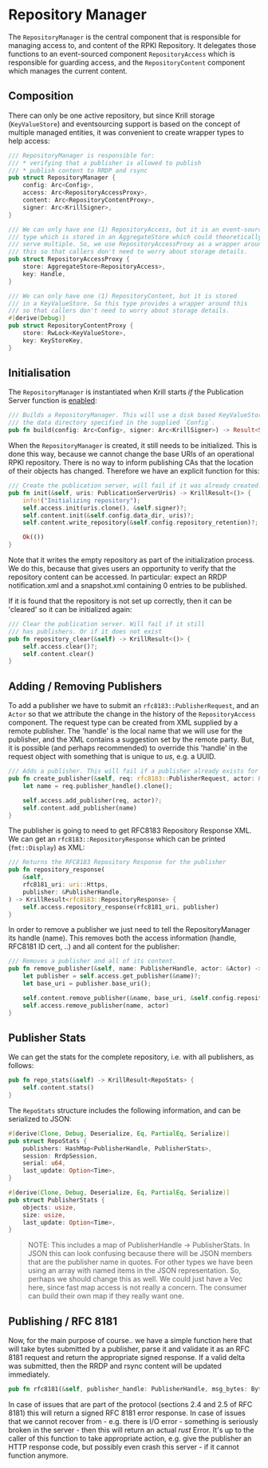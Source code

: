 Repository Manager
==================

The `RepositoryManager` is the central component that is responsible for managing
access to, and content of the RPKI Repository. It delegates those functions to an
event-sourced component `RepositoryAccess` which is responsible for guarding access,
and the `RepositoryContent` component which manages the current content.


Composition
-----------

There can only be one active repository, but since Krill storage (`KeyValueStore`)
and eventsourcing support is based on the concept of multiple managed entities,
it was convenient to create wrapper types to help access:

```rust
/// RepositoryManager is responsible for:
/// * verifying that a publisher is allowed to publish
/// * publish content to RRDP and rsync
pub struct RepositoryManager {
    config: Arc<Config>,
    access: Arc<RepositoryAccessProxy>,
    content: Arc<RepositoryContentProxy>,
    signer: Arc<KrillSigner>,
}
```

```rust
/// We can only have one (1) RepositoryAccess, but it is an event-sourced
/// type which is stored in an AggregateStore which could theoretically
/// serve multiple. So, we use RepositoryAccessProxy as a wrapper around
/// this so that callers don't need to worry about storage details.
pub struct RepositoryAccessProxy {
    store: AggregateStore<RepositoryAccess>,
    key: Handle,
}
```

```rust
/// We can only have one (1) RepositoryContent, but it is stored
/// in a KeyValueStore. So this type provides a wrapper around this
/// so that callers don't need to worry about storage details.
#[derive(Debug)]
pub struct RepositoryContentProxy {
    store: RwLock<KeyValueStore>,
    key: KeyStoreKey,
}
```

Initialisation
--------------

The `RepositoryManager` is instantiated when Krill starts *if* the Publication
Server function is [enabled](./01_daemon.md):

```rust
/// Builds a RepositoryManager. This will use a disk based KeyValueStore using the
/// the data directory specified in the supplied `Config`.
pub fn build(config: Arc<Config>, signer: Arc<KrillSigner>) -> Result<Self, Error> { ... }
```

When the `RepositoryManager` is created, it still needs to be initialized. This
is done this way, because we cannot change the base URIs of an operational RPKI
repository. There is no way to inform publishing CAs that the location of their
objects has changed. Therefore we have an explicit function for this:

```rust
/// Create the publication server, will fail if it was already created.
pub fn init(&self, uris: PublicationServerUris) -> KrillResult<()> {
    info!("Initializing repository");
    self.access.init(uris.clone(), &self.signer)?;
    self.content.init(&self.config.data_dir, uris)?;
    self.content.write_repository(&self.config.repository_retention)?;

    Ok(())
}
```

Note that it writes the empty repository as part of the initialization process.
We do this, because that gives users an opportunity to verify that the repository
content can be accessed. In particular: expect an RRDP notification.xml and a snapshot.xml
containing 0 entries to be published.

If it is found that the repository is not set up correctly, then it can be 'cleared'
so it can be initialized again:

```rust
/// Clear the publication server. Will fail if it still
/// has publishers. Or if it does not exist
pub fn repository_clear(&self) -> KrillResult<()> {
    self.access.clear()?;
    self.content.clear()
}
```


Adding / Removing Publishers
----------------------------

To add a publisher we have to submit an `rfc8183::PublisherRequest`, and an `Actor`
so that we attribute the change in the history of the `RepositoryAccess` component.
The request type can be created from XML supplied by a remote publisher. The 'handle'
is the local name that we will use for the publisher, and the XML contains a suggestion
set by the remote party. But, it is possible (and perhaps recommended) to override
this 'handle' in the request object with something that is unique to *us*, e.g. a UUID.

```rust
/// Adds a publisher. This will fail if a publisher already exists for the handle in the request.
pub fn create_publisher(&self, req: rfc8183::PublisherRequest, actor: &Actor) -> KrillResult<()> {
    let name = req.publisher_handle().clone();

    self.access.add_publisher(req, actor)?;
    self.content.add_publisher(name)
}
```

The publisher is going to need to get RFC8183 Repository Response XML. We can get
an `rfc8183::RepositoryResponse` which can be printed (`fmt::Display`) as XML:

```rust
/// Returns the RFC8183 Repository Response for the publisher
pub fn repository_response(
    &self,
    rfc8181_uri: uri::Https,
    publisher: &PublisherHandle,
) -> KrillResult<rfc8183::RepositoryResponse> {
    self.access.repository_response(rfc8181_uri, publisher)
}
```

In order to remove a publisher we just need to tell the RepositoryManager its handle (name).
This removes both the access information (handle, RFC8181 ID cert, ..) and all content for
the publisher:

```rust
/// Removes a publisher and all of its content.
pub fn remove_publisher(&self, name: PublisherHandle, actor: &Actor) -> KrillResult<()> {
    let publisher = self.access.get_publisher(&name)?;
    let base_uri = publisher.base_uri();

    self.content.remove_publisher(&name, base_uri, &self.config.repository_retention)?;
    self.access.remove_publisher(name, actor)
}
```


Publisher Stats
---------------

We can get the stats for the complete repository, i.e. with all publishers, as follows:

```rust
pub fn repo_stats(&self) -> KrillResult<RepoStats> {
    self.content.stats()
}
```

The `RepoStats` structure includes the following information, and can be serialized to
JSON:
```rust
#[derive(Clone, Debug, Deserialize, Eq, PartialEq, Serialize)]
pub struct RepoStats {
    publishers: HashMap<PublisherHandle, PublisherStats>,
    session: RrdpSession,
    serial: u64,
    last_update: Option<Time>,
}

#[derive(Clone, Debug, Deserialize, Eq, PartialEq, Serialize)]
pub struct PublisherStats {
    objects: usize,
    size: usize,
    last_update: Option<Time>,
}
```

> NOTE: This includes a map of PublisherHandle -> PublisherStats. In JSON this can look confusing
> because there will be JSON members that are the publisher name in quotes. For other types we
> have been using an array with named items in the JSON representation. So, perhaps we should
> change this as well. We could just have a Vec here, since fast map access is not really a
> concern. The consumer can build their own map if they really want one.


Publishing / RFC 8181
---------------------

Now, for the main purpose of course.. we have a simple function here that will take bytes
submitted by a publisher, parse it and validate it as an RFC 8181 request and return the
appropriate signed response. If a valid delta was submitted, then the RRDP and rsync content
will be updated immediately.

```rust
pub fn rfc8181(&self, publisher_handle: PublisherHandle, msg_bytes: Bytes) -> KrillResult<Bytes>;
```

In case of issues that are part of the protocol (sections 2.4 and 2.5 of RFC 8181) this
will return a signed RFC 8181 error response. In case of issues that we cannot recover
from - e.g. there is I/O error - something is seriously broken in the server - then this
will return an actual *rust* Error. It's up to the caller of this function to take
appropriate action, e.g. give the publisher an HTTP response code, but possibly even
crash this server - if it cannot function anymore.
